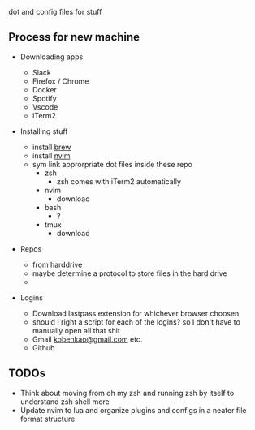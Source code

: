 dot and config files for stuff

## Process for new machine

- Downloading apps
	- Slack
	- Firefox / Chrome
	- Docker
	- Spotify
	- Vscode
	- iTerm2

- Installing stuff
	- install [brew](https://brew.sh/)
	- install [nvim](https://github.com/neovim/neovim/wiki/Installing-Neovim)
	- sym link approrpriate dot files inside these repo
		- zsh
			- zsh comes with iTerm2 automatically
		- nvim
			- download
		- bash
			- ?
		- tmux
			- download

- Repos
	- from harddrive
	- maybe determine a protocol to store files in the hard drive
	- 

- Logins
	- Download lastpass extension for whichever browser choosen
	- should I right a script for each of the logins? so I don't have to manually open all that shit
	- Gmail
		kobenkao@gmail.com
		etc.
	- Github



## TODOs
- Think about moving from oh my zsh and running zsh by itself to understand zsh shell more
- Update nvim to lua and organize plugins and configs in a neater file format structure
